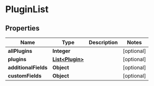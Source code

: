 

# PluginList

## Properties

Name | Type | Description | Notes
------------ | ------------- | ------------- | -------------
**allPlugins** | **Integer** |  |  [optional]
**plugins** | [**List&lt;Plugin&gt;**](Plugin.md) |  |  [optional]
**additionalFields** | **Object** |  |  [optional]
**customFields** | **Object** |  |  [optional]




